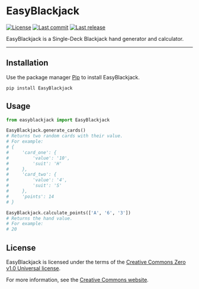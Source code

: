 # EasyBlackjack

<p>
    <a href="https://github.com/antogno/easyblackjack/blob/master/LICENSE"><img src="https://img.shields.io/github/license/antogno/easyblackjack" alt="License"></a>
    <a href="https://github.com/antogno/easyblackjack/commits"><img src="https://img.shields.io/github/last-commit/antogno/easyblackjack" alt="Last commit"></a>
    <a href="https://github.com/antogno/easyblackjack/releases/latest"><img src="https://img.shields.io/github/v/tag/antogno/easyblackjack?label=last%20release" alt="Last release"></a>
</p>

EasyBlackjack is a Single-Deck Blackjack hand generator and calculator.

---

## Installation

Use the package manager [Pip](https://pip.pypa.io/en/stable/) to install EasyBlackjack.

```console
pip install EasyBlackjack
```

## Usage

```python
from easyblackjack import EasyBlackjack
```

```python
EasyBlackjack.generate_cards()
# Returns two random cards with their value.
# For example:
# {
#     'card_one': {
#         'value': '10',
#         'suit': 'H'
#     },
#     'card_two': {
#         'value': '4',
#         'suit': 'S'
#     },
#     'points': 14
# }
```

```python
EasyBlackjack.calculate_points(['A', '6', '3'])
# Returns the hand value.
# For example:
# 20
```

## License

EasyBlackjack is licensed under the terms of the [Creative Commons Zero v1.0 Universal license](https://github.com/antogno/easyblackjack/blob/master/LICENSE).

For more information, see the [Creative Commons website](https://creativecommons.org/publicdomain/zero/1.0/).
